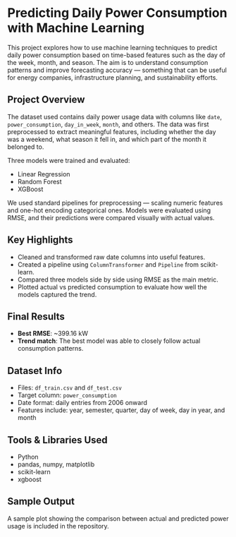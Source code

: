 # Predicting Daily Power Consumption with Machine Learning

This project explores how to use machine learning techniques to predict daily power consumption based on time-based features such as the day of the week, month, and season. The aim is to understand consumption patterns and improve forecasting accuracy — something that can be useful for energy companies, infrastructure planning, and sustainability efforts.

## Project Overview

The dataset used contains daily power usage data with columns like `date`, `power_consumption`, `day_in_week`, `month`, and others. The data was first preprocessed to extract meaningful features, including whether the day was a weekend, what season it fell in, and which part of the month it belonged to.

Three models were trained and evaluated:

- Linear Regression  
- Random Forest  
- XGBoost  

We used standard pipelines for preprocessing — scaling numeric features and one-hot encoding categorical ones. Models were evaluated using RMSE, and their predictions were compared visually with actual values.

## Key Highlights

- Cleaned and transformed raw date columns into useful features.
- Created a pipeline using `ColumnTransformer` and `Pipeline` from scikit-learn.
- Compared three models side by side using RMSE as the main metric.
- Plotted actual vs predicted consumption to evaluate how well the models captured the trend.

## Final Results

- **Best RMSE**: ~399.16 kW  
- **Trend match**: The best model was able to closely follow actual consumption patterns.

## Dataset Info

- Files: `df_train.csv` and `df_test.csv`
- Target column: `power_consumption`
- Date format: daily entries from 2006 onward
- Features include: year, semester, quarter, day of week, day in year, and month

## Tools & Libraries Used

- Python  
- pandas, numpy, matplotlib  
- scikit-learn  
- xgboost  

## Sample Output

A sample plot showing the comparison between actual and predicted power usage is included in the repository.
